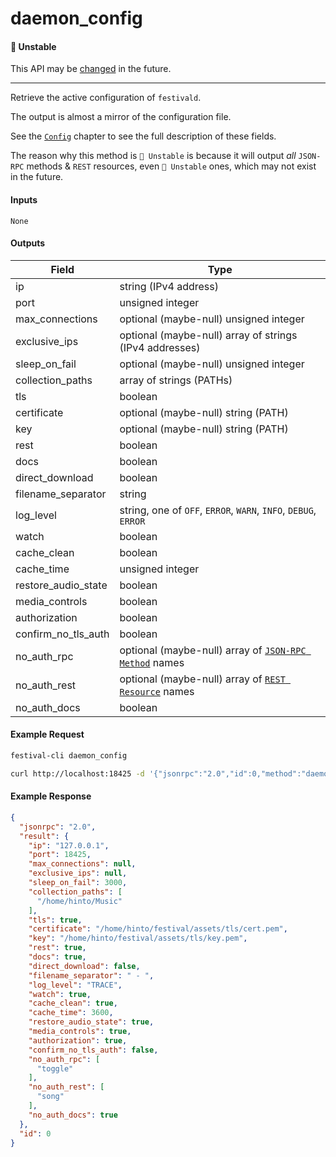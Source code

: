 # daemon_config

#### 🔴 Unstable
This API may be [changed](../../api-stability/marker.md) in the future.

---

Retrieve the active configuration of `festivald`.

The output is almost a mirror of the configuration file.

See the [`Config`](../../config.md) chapter to see the full description of these fields.

The reason why this method is `🔴 Unstable` is because it will output _all_ `JSON-RPC` methods & `REST` resources, even `🔴 Unstable` ones, which may not exist in the future.

#### Inputs

`None`

#### Outputs

| Field               | Type             |
|---------------------|------------------|
| ip                  | string (IPv4 address)
| port                | unsigned integer
| max_connections     | optional (maybe-null) unsigned integer
| exclusive_ips       | optional (maybe-null) array of strings (IPv4 addresses)
| sleep_on_fail       | optional (maybe-null) unsigned integer
| collection_paths    | array of strings (PATHs)
| tls                 | boolean
| certificate         | optional (maybe-null) string (PATH)
| key                 | optional (maybe-null) string (PATH)
| rest                | boolean
| docs                | boolean
| direct_download     | boolean
| filename_separator  | string
| log_level           | string, one of `OFF`, `ERROR`, `WARN`, `INFO`, `DEBUG`, `ERROR`
| watch               | boolean
| cache_clean         | boolean
| cache_time          | unsigned integer
| restore_audio_state | boolean
| media_controls      | boolean
| authorization       | boolean
| confirm_no_tls_auth | boolean
| no_auth_rpc         | optional (maybe-null) array of [`JSON-RPC Method`](../json-rpc.md) names
| no_auth_rest        | optional (maybe-null) array of [`REST Resource`](../../authorization/rest.md) names
| no_auth_docs        | boolean

#### Example Request
```bash
festival-cli daemon_config
```
```bash
curl http://localhost:18425 -d '{"jsonrpc":"2.0","id":0,"method":"daemon_config"}'
```

#### Example Response
```json
{
  "jsonrpc": "2.0",
  "result": {
    "ip": "127.0.0.1",
    "port": 18425,
    "max_connections": null,
    "exclusive_ips": null,
    "sleep_on_fail": 3000,
    "collection_paths": [
      "/home/hinto/Music"
    ],
    "tls": true,
    "certificate": "/home/hinto/festival/assets/tls/cert.pem",
    "key": "/home/hinto/festival/assets/tls/key.pem",
    "rest": true,
    "docs": true,
    "direct_download": false,
    "filename_separator": " - ",
    "log_level": "TRACE",
    "watch": true,
    "cache_clean": true,
    "cache_time": 3600,
    "restore_audio_state": true,
    "media_controls": true,
    "authorization": true,
    "confirm_no_tls_auth": false,
    "no_auth_rpc": [
      "toggle"
    ],
    "no_auth_rest": [
      "song"
    ],
    "no_auth_docs": true
  },
  "id": 0
}
```

